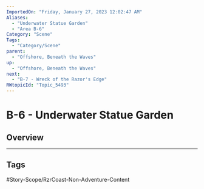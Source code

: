 ```yaml
---
ImportedOn: "Friday, January 27, 2023 12:02:47 AM"
Aliases:
  - "Underwater Statue Garden"
  - "Area B-6"
Category: "Scene"
Tags:
  - "Category/Scene"
parent:
  - "Offshore, Beneath the Waves"
up:
  - "Offshore, Beneath the Waves"
next:
  - "B-7 - Wreck of the Razor's Edge"
RWtopicId: "Topic_5493"
---
```

# B-6 - Underwater Statue Garden
## Overview

---
## Tags
#Story-Scope/RzrCoast-Non-Adventure-Content


